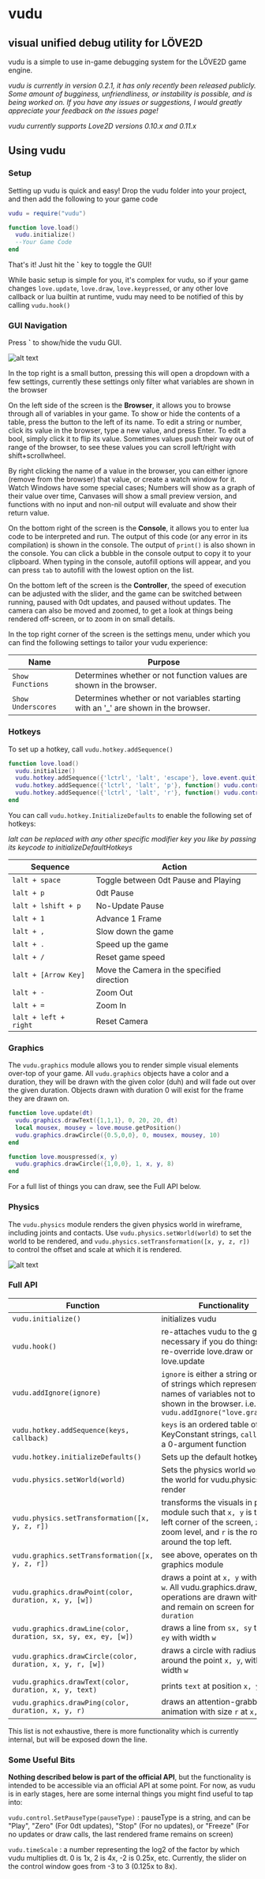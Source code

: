 # vudu
## visual unified debug utility for LÖVE2D

vudu is a simple to use in-game debugging system for the LÖVE2D game engine.

*vudu is currently in version 0.2.1, it has only recently been released publicly.  Some amount of bugginess, unfriendliness, or instability is possible, and is being worked on.  If you have any issues or suggestions, I would greatly appreciate your feedback on the issues page!*

*vudu currently supports Love2D versions 0.10.x and 0.11.x*

## Using vudu

### Setup

Setting up vudu is quick and easy!  Drop the vudu folder into your project, and then add the following to your game code
```lua
vudu = require("vudu")

function love.load()
  vudu.initialize()
  --Your Game Code
end
```
That's it!  Just hit the **`** key to toggle the GUI!

While basic setup is simple for you, it's complex for vudu, so if your game changes `love.update`, `love.draw`, `love.keypressed`, or any other love callback or lua builtin at runtime, vudu may need to be notified of this by calling `vudu.hook()`

### GUI Navigation

Press **`** to show/hide the vudu GUI.

![alt text](https://i.imgur.com/7f220pj.png "vudu in action")

In the top right is a small button, pressing this will open a dropdown with a few settings, currently these settings only filter what variables are shown in the browser

On the left side of the screen is the **Browser**, it allows you to browse through all of variables in your game.  To show or hide the contents of a table, press the button to the left of its name.  To edit a string or number, click its value in the browser, type a new value, and press Enter.  To edit a bool, simply click it to flip its value.  Sometimes values push their way out of range of the browser, to see these values you can scroll left/right with shift+scrollwheel.

By right clicking the name of a value in the browser, you can either ignore (remove from the browser) that value, or create a watch window for it.  Watch Windows have some special cases; Numbers will show as a graph of their value over time, Canvases will show a small preview version, and functions with no input and non-nil output will evaluate and show their return value.

On the bottom right of the screen is the **Console**, it allows you to enter lua code to be interpreted and run.  The output of this code (or any error in its compilation) is shown in the console.  The output of `print()` is also shown in the console.  You can click a bubble in the console output to copy it to your clipboard.  When typing in the console, autofill options will appear, and you can press `tab` to autofill with the lowest option on the list.

On the bottom left of the screen is the **Controller**, the speed of execution can be adjusted with the slider, and the game can be switched between running, paused with 0dt updates, and paused without updates.  The camera can also be moved and zoomed, to get a look at things being rendered off-screen, or to zoom in on small details.

In the top right corner of the screen is the settings menu, under which you can find the following settings to tailor your vudu experience:

| Name | Purpose |
| ---- | ------- |
| `Show Functions` | Determines whether or not function values are shown in the browser. |
| `Show Underscores` | Determines whether or not variables starting with an '_' are shown in the browser. |

### Hotkeys

To set up a hotkey, call `vudu.hotkey.addSequence()`

```lua
function love.load()
  vudu.initialize()
  vudu.hotkey.addSequence({'lctrl', 'lalt', 'escape'}, love.event.quit)
  vudu.hotkey.addSequence({'lctrl', 'lalt', 'p'}, function() vudu.control.setPauseType("Pause") end)
  vudu.hotkey.addSequence({'lctrl', 'lalt', 'r'}, function() vudu.control.setPauseType("Zero") end)
end
```

You can call ```vudu.hotkey.InitializeDefaults``` to enable the following set of hotkeys:

*lalt can be replaced with any other specific modifier key you like by passing its keycode to initializeDefaultHotkeys*

| Sequence | Action |
| -------- | ------ |
| `lalt + space` | Toggle between 0dt Pause and Playing |
| `lalt + p` | 0dt Pause |
| `lalt + lshift + p` | No-Update Pause |
| `lalt + 1` | Advance 1 Frame |
| `lalt + ,` | Slow down the game |
| `lalt + .` | Speed up the game |
| `lalt + /` | Reset game speed |
| `lalt + [Arrow Key]` | Move the Camera in the specified direction |
| `lalt + -` | Zoom Out |
| `lalt + =` | Zoom In |
| `lalt + left + right` | Reset Camera |


### Graphics

The `vudu.graphics` module allows you to render simple visual elements over-top of your game.  All `vudu.graphics` objects have a color and a duration, they will be drawn with the given color (duh) and will fade out over the given duration.  Objects drawn with duration 0 will exist for the frame they are drawn on.

```lua
function love.update(dt)
  vudu.graphics.drawText({1,1,1}, 0, 20, 20, dt)
  local mousex, mousey = love.mouse.getPosition()
  vudu.graphics.drawCircle({0.5,0,0}, 0, mousex, mousey, 10)
end

function love.mouspressed(x, y)
  vudu.graphics.drawCircle({1,0,0}, 1, x, y, 8)
end
```

For a full list of things you can draw, see the Full API below.

### Physics

The `vudu.physics` module renders the given physics world in wireframe, including joints and contacts.  Use `vudu.physics.setWorld(world)` to set the world to be rendered, and `vudu.physics.setTransformation([x, y, z, r])` to control the offset and scale at which it is rendered.

![alt text](https://i.imgur.com/mXntMrR.gif "Boing")

### Full API

| Function | Functionality |
| -------- | ------------- |
| `vudu.initialize()` | initializes vudu |
| `vudu.hook()` | re-attaches vudu to the game, necessary if you do things like re-override love.draw or love.update |
| `vudu.addIgnore(ignore)` | `ignore` is either a string or a table of strings which represent the names of variables not to be shown in the browser.  i.e. `vudu.addIgnore("love.graphics")` |
| `vudu.hotkey.addSequence(keys, callback)` | `keys` is an ordered table of KeyConstant strings, `callback` is a 0-argument function |
| `vudu.hotkey.initializeDefaults()` | Sets up the default hotkeys |
| `vudu.physics.setWorld(world)` | Sets the physics world `world` as the world for vudu.physics to render |
| `vudu.physics.setTransformation([x, y, z, r])` | transforms the visuals in physics module such that `x, y` is the top left corner of the screen, `z` is the zoom level, and `r` is the rotation around the top left. |
| `vudu.graphics.setTransformation([x, y, z, r])` | see above, operates on the graphics module |
| `vudu.graphics.drawPoint(color, duration, x, y, [w])` | draws a point at `x, y` with radius `w`.  All vudu.graphics.draw_ operations are drawn with `color`, and remain on screen for `duration` |
| `vudu.graphics.drawLine(color, duration, sx, sy, ex, ey, [w])` | draws a line from `sx, sy` to `ex, ey` with width `w` |
| `vudu.graphics.drawCircle(color, duration, x, y, r, [w])` | draws a circle with radius `r` around the point `x, y`, with edge width `w` |
| `vudu.graphics.drawText(color, duration, x, y, text)` | prints `text` at position `x, y`|
| `vudu.graphics.drawPing(color, duration, x, y, r)` | draws an attention-grabbing animation with size `r` at `x, y`

This list is not exhaustive, there is more functionality which is currently internal, but will be exposed down the line.

### Some Useful Bits

**Nothing described below is part of the official API**, but the functionality is intended to be accessible via an official API at some point.  For now, as vudu is in early stages, here are some internal things you might find useful to tap into:

`vudu.control.SetPauseType(pauseType)` : pauseType is a string, and can be "Play", "Zero" (For 0dt updates), "Stop" (For no updates), or "Freeze" (For no updates or draw calls, the last rendered frame remains on screen)

`vudu.timeScale` : a number representing the log2 of the factor by which vudu multiplies dt. 0 is 1x, 2 is 4x, -2 is 0.25x, etc.  Currently, the slider on the control window goes from -3 to 3 (0.125x to 8x).
